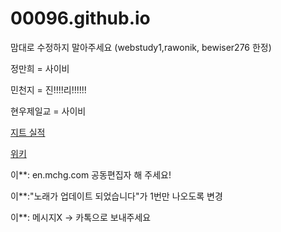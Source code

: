 # 00096.github.io
맘대로 수정하지 말아주세요 (webstudy1,rawonik, bewiser276 한정)
  
정만희 = 사이비

민천지 = 진!!!!리!!!!!!

현우제일교 = 사이비

<a href = "http://jeet.kr/intro/performance/read.jsp?reqPageNo=1&scategory_fk=61&no=145">지트 실적</a>

<a href = "https://github.com/00096/00096.github.io/wiki">위키</a>

이**: en.mchg.com 공동편집자 해 주세요!

이**:"노래가 업데이트 되었습니다"가 1번만 나오도록 변경

이**: 메시지X -> 카톡으로 보내주세요


